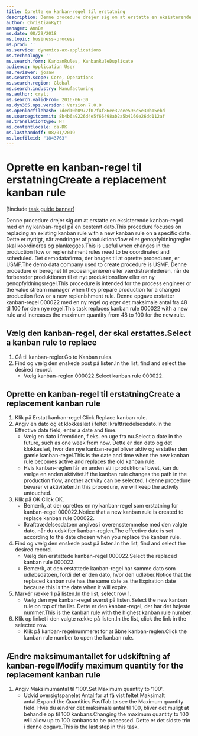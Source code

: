 ```yaml
---
title: Oprette en kanban-regel til erstatning
description: Denne procedure drejer sig om at erstatte en eksisterende kanban-regel med en ny kanban-regel på en bestemt dato.
author: ChristianRytt
manager: AnnBe
ms.date: 08/29/2018
ms.topic: business-process
ms.prod: ''
ms.service: dynamics-ax-applications
ms.technology: ''
ms.search.form: KanbanRules, KanbanRuleDuplicate
audience: Application User
ms.reviewer: josaw
ms.search.scope: Core, Operations
ms.search.region: Global
ms.search.industry: Manufacturing
ms.author: crytt
ms.search.validFrom: 2016-06-30
ms.dyn365.ops.version: Version 7.0.0
ms.openlocfilehash: 7ded10b0972f07f4f86ee32cee596c5e30b15ebd
ms.sourcegitcommit: 8b4b6a9226d4e5f66498ab2a5b4160e26dd112af
ms.translationtype: HT
ms.contentlocale: da-DK
ms.lasthandoff: 08/01/2019
ms.locfileid: "1843763"
---
```

# <a name="create-a-replacement-kanban-rule"></a><span data-ttu-id="12424-103">Oprette en kanban-regel til erstatning</span><span class="sxs-lookup"><span data-stu-id="12424-103">Create a replacement kanban rule</span></span>

[!include [task guide banner](../../includes/task-guide-banner.md)]

<span data-ttu-id="12424-104">Denne procedure drejer sig om at erstatte en eksisterende kanban-regel med en ny kanban-regel på en bestemt dato.</span><span class="sxs-lookup"><span data-stu-id="12424-104">This procedure focuses on replacing an existing kanban rule with a new kanban rule on a specific date.</span></span> <span data-ttu-id="12424-105">Dette er nyttigt, når ændringer af produktionsflow eller genopfyldningregler skal koordineres og planlægges.</span><span class="sxs-lookup"><span data-stu-id="12424-105">This is useful when changes in the production flow or replenishment rules need to be coordinated and scheduled.</span></span> <span data-ttu-id="12424-106">Det demodatafirma, der bruges til at oprette proceduren, er USMF.</span><span class="sxs-lookup"><span data-stu-id="12424-106">The demo data company used to create procedure is USMF.</span></span> <span data-ttu-id="12424-107">Denne procedure er beregnet til procesingeniøren eller værdistrømlederen, når de forbereder produktionen til et nyt produktionsflow eller en ny genopfyldningsregel.</span><span class="sxs-lookup"><span data-stu-id="12424-107">This procedure is intended for the process engineer or the value stream manager when they prepare production for a changed production flow or a new replenishment rule.</span></span> <span data-ttu-id="12424-108">Denne opgave erstatter kanban-regel 000022 med en ny regel og øger det maksimale antal fra 48 til 100 for den nye regel.</span><span class="sxs-lookup"><span data-stu-id="12424-108">This task replaces kanban rule 000022 with a new rule and increases the maximum quantity from 48 to 100 for the new rule.</span></span>


## <a name="select-a-kanban-rule-to-replace"></a><span data-ttu-id="12424-109">Vælg den kanban-regel, der skal erstattes.</span><span class="sxs-lookup"><span data-stu-id="12424-109">Select a kanban rule to replace</span></span>
1. <span data-ttu-id="12424-110">Gå til kanban-regler.</span><span class="sxs-lookup"><span data-stu-id="12424-110">Go to Kanban rules.</span></span>
2. <span data-ttu-id="12424-111">Find og vælg den ønskede post på listen.</span><span class="sxs-lookup"><span data-stu-id="12424-111">In the list, find and select the desired record.</span></span>
    * <span data-ttu-id="12424-112">Vælg kanban-reglen 000022.</span><span class="sxs-lookup"><span data-stu-id="12424-112">Select kanban rule 000022.</span></span>  

## <a name="create-a-replacement-kanban-rule"></a><span data-ttu-id="12424-113">Oprette en kanban-regel til erstatning</span><span class="sxs-lookup"><span data-stu-id="12424-113">Create a replacement kanban rule</span></span>
1. <span data-ttu-id="12424-114">Klik på Erstat kanban-regel.</span><span class="sxs-lookup"><span data-stu-id="12424-114">Click Replace kanban rule.</span></span>
2. <span data-ttu-id="12424-115">Angiv en dato og et klokkeslæt i feltet Ikrafttrædelsesdato.</span><span class="sxs-lookup"><span data-stu-id="12424-115">In the Effective date field, enter a date and time.</span></span>
    * <span data-ttu-id="12424-116">Vælg en dato i fremtiden, f.eks. en uge fra nu.</span><span class="sxs-lookup"><span data-stu-id="12424-116">Select a date in the future, such as one week from now.</span></span> <span data-ttu-id="12424-117">Dette er den dato og det klokkeslæt, hvor den nye kanban-regel bliver aktiv og erstatter den gamle kanban-regel.</span><span class="sxs-lookup"><span data-stu-id="12424-117">This is the date and time when the new kanban rule becomes active and replaces the old kanban rule.</span></span>  
    * <span data-ttu-id="12424-118">Hvis kanban-reglen får en anden sti i produktionsflowet, kan du vælge en anden aktivitet.</span><span class="sxs-lookup"><span data-stu-id="12424-118">If the kanban rule changes the path in the production flow,  another activity can be selected.</span></span>  <span data-ttu-id="12424-119">I denne procedure bevarer vi aktiviteten.</span><span class="sxs-lookup"><span data-stu-id="12424-119">In this procedure, we will keep the activity untouched.</span></span>  
3. <span data-ttu-id="12424-120">Klik på OK.</span><span class="sxs-lookup"><span data-stu-id="12424-120">Click OK.</span></span>
    * <span data-ttu-id="12424-121">Bemærk, at der oprettes en ny kanban-regel som erstatning for kanban-regel 000022.</span><span class="sxs-lookup"><span data-stu-id="12424-121">Notice that a new kanban rule is created to replace kanban rule 000022.</span></span>  
    * <span data-ttu-id="12424-122">Ikrafttrædelsesdatoen angives i overensstemmelse med den valgte dato, når du udskifter kanban-reglen.</span><span class="sxs-lookup"><span data-stu-id="12424-122">The effective date is set according to the date chosen when you replace the kanban rule.</span></span>  
4. <span data-ttu-id="12424-123">Find og vælg den ønskede post på listen.</span><span class="sxs-lookup"><span data-stu-id="12424-123">In the list, find and select the desired record.</span></span>
    * <span data-ttu-id="12424-124">Vælg den erstattede kanban-regel 000022.</span><span class="sxs-lookup"><span data-stu-id="12424-124">Select the replaced kanban rule 000022.</span></span>  
    * <span data-ttu-id="12424-125">Bemærk, at den erstattede kanban-regel har samme dato som udløbsdatoen, fordi det er den dato, hvor den udløber.</span><span class="sxs-lookup"><span data-stu-id="12424-125">Notice that the replaced kanban rule has the same date as the Expiration date because this is the date when it will expire.</span></span>  
5. <span data-ttu-id="12424-126">Markér række 1 på listen.</span><span class="sxs-lookup"><span data-stu-id="12424-126">In the list, select row 1.</span></span>
    * <span data-ttu-id="12424-127">Vælg den nye kanban-regel øverst på listen.</span><span class="sxs-lookup"><span data-stu-id="12424-127">Select the new kanban rule on top of the list.</span></span> <span data-ttu-id="12424-128">Dette er den kanban-regel, der har det højeste nummer.</span><span class="sxs-lookup"><span data-stu-id="12424-128">This is the kanban rule with the highest kanban rule number.</span></span>  
6. <span data-ttu-id="12424-129">Klik op linket i den valgte række på listen.</span><span class="sxs-lookup"><span data-stu-id="12424-129">In the list, click the link in the selected row.</span></span>
    * <span data-ttu-id="12424-130">Klik på kanban-regelnummeret for at åbne kanban-reglen.</span><span class="sxs-lookup"><span data-stu-id="12424-130">Click the kanban rule number to open the kanban rule.</span></span>  

## <a name="modify-maximum-quantity-for-the-replacement-kanban-rule"></a><span data-ttu-id="12424-131">Ændre maksimumantallet for udskiftning af kanban-regel</span><span class="sxs-lookup"><span data-stu-id="12424-131">Modify maximum quantity for the replacement kanban rule</span></span>
1. <span data-ttu-id="12424-132">Angiv Maksimumantal til '100'.</span><span class="sxs-lookup"><span data-stu-id="12424-132">Set Maximum quantity to '100'.</span></span>
    * <span data-ttu-id="12424-133">Udvid oversigtspanelet Antal for at få vist feltet Maksimalt antal.</span><span class="sxs-lookup"><span data-stu-id="12424-133">Expand the Quantities FastTab to see the Maximum quantity field.</span></span> <span data-ttu-id="12424-134">Hvis du ændrer det maksimale antal til 100, bliver det muligt at behandle op til 100 kanbans.</span><span class="sxs-lookup"><span data-stu-id="12424-134">Changing the maximum quantity to 100 will allow up to 100 kanbans to be processed.</span></span>    <span data-ttu-id="12424-135">Dette er det sidste trin i denne opgave.</span><span class="sxs-lookup"><span data-stu-id="12424-135">This is the last step in this task.</span></span>  

